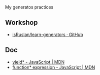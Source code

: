 My generatos practices

## Workshop

- [isRuslan/learn-generators · GitHub](https://github.com/isRuslan/learn-generators)

## Doc

- [yield* - JavaScript | MDN](https://developer.mozilla.org/en-US/docs/Web/JavaScript/Reference/Operators/yield*)
- [function* expression - JavaScript | MDN](https://developer.mozilla.org/en-US/docs/Web/JavaScript/Reference/Operators/function*)
